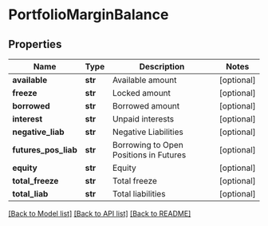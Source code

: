 # PortfolioMarginBalance

## Properties
Name | Type | Description | Notes
------------ | ------------- | ------------- | -------------
**available** | **str** | Available amount | [optional] 
**freeze** | **str** | Locked amount | [optional] 
**borrowed** | **str** | Borrowed amount | [optional] 
**interest** | **str** | Unpaid interests | [optional] 
**negative_liab** | **str** | Negative Liabilities | [optional] 
**futures_pos_liab** | **str** | Borrowing to Open Positions in Futures | [optional] 
**equity** | **str** | Equity | [optional] 
**total_freeze** | **str** | Total freeze | [optional] 
**total_liab** | **str** | Total liabilities | [optional] 

[[Back to Model list]](../README.md#documentation-for-models) [[Back to API list]](../README.md#documentation-for-api-endpoints) [[Back to README]](../README.md)


